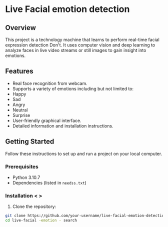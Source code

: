 # Live Facial emotion detection


## Overview

This project is a technology machine that learns to perform real-time facial expression detection Don't. It uses computer vision and deep learning to analyze faces in live video streams or still images to gain insight into emotions.

## Features

- Real face recognition from webcam.
- Supports a variety of emotions including but not limited to:
- Happy
- Sad
- Angry
- Neutral
- Surprise
- User-friendly graphical interface.
- Detailed information and installation instructions.

## Getting Started

Follow these instructions to set up and run a project on your local computer.

### Prerequisites

- Python 3.10.7
- Dependencies (listed in `needss.txt`)

### Installation < >
1. Clone the repository:

```bash
git clone https://github.com/your-username/live-facial-emotion-detection.git
cd live-facial -emotion - search